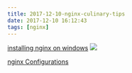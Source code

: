 ```yaml
---
title: 2017-12-10-nginx-culinary-tips
date: 2017-12-10 16:12:43
tags: [nginx]
---
```


[installing nginx on windows](http://nginx.org/en/docs/windows.html)
![](http://odzl05jxx.bkt.clouddn.com/image/jpg/scenery151110073841.jpg?imageView2/2/w/600)
<!--more-->

[nginx Configurations](https://wizardforcel.gitbooks.io/nginx-doc/content/Text/6.1_nginx_windows.html)

